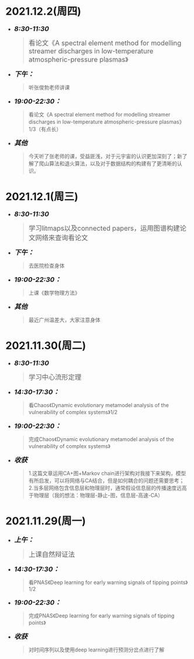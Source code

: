 # 2021.12.2(周四)
* <font size=4>__*8:30-11:30*__</font>
    > <font size=4>看论文《A spectral element method for modelling streamer discharges in low-temperature atmospheric-pressure plasmas》</font>
* <font size=4>__*下午：*__</font>
    > 听张俊勃老师讲课
* <font size=4>__*19:00-22:30：*__</font>
    > 看论文《A spectral element method for modelling streamer discharges in low-temperature atmospheric-pressure plasmas》1/3（有点长）
* <font size=4>__*其他*__</font>
    >今天听了张老师的课，受益匪浅，对于元宇宙的认识更加深刻了；新了解了爬山算法和退火算法，以及对于数据结构的构建有了更清晰的认识。

# 2021.12.1(周三)
* <font size=4>__*8:30-11:30*__</font>
    > <font size=4>学习litmaps以及connected papers，运用图谱构建论文网络来查询看论文</font>
* <font size=4>__*下午：*__</font>
    > 去医院检查身体
* <font size=4>__*19:00-22:30：*__</font>
    > 上课《数学物理方法》
* <font size=4>__*其他*__</font>
    >最近广州温差大，大家注意身体
   

# 2021.11.30(周二)
* <font size=4>__*8:30-11:30*__</font>
    > <font size=4>学习中心流形定理</font>
* <font size=4>__*14:30-17:30：*__</font>
    > 看Chaos《Dynamic evolutionary metamodel analysis of the vulnerability of complex systems》1/2
* <font size=4>__*19:00-22:30：*__</font>
    > 完成Chaos《Dynamic evolutionary metamodel analysis of the vulnerability of complex systems》
* <font size=4>__*收获*__</font>
    >1.这篇文章运用CA+图+Markov chain进行架构对我接下来架构，模型有所启发，可以将网络与CA结合，但是如何耦合的问题还需要思考；</font>
    >2.当多层网络包含信息层和物理层时，通常假设信息层的传播速度远高于物理层（我的想法：物理层-静止-图，信息层-高速-CA）

# 2021.11.29(周一)
* <font size=4>__*上午：*__</font>
    > <font size=4>上课自然辩证法</font>
* <font size=4>__*14:30-17:30：*__</font>
    > 看PNAS《Deep learning for early warning signals of tipping points》1/2
* <font size=4>__*19:00-22:30：*__</font>
    > 完成PNAS《Deep learning for early warning signals of tipping points》
* <font size=4>__*收获*__</font>
    >对时间序列以及使用deep learning进行预测分岔点进行了解
